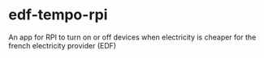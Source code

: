 # edf-tempo-rpi
An app for RPI to turn on or off devices when electricity is cheaper for the french electricity provider (EDF)
